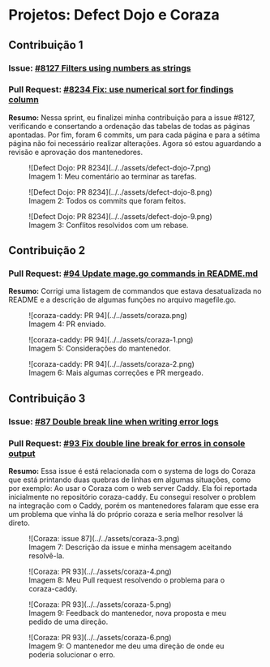 # Projetos: Defect Dojo e Coraza

## Contribuição 1
### Issue: [#8127 Filters using numbers as strings](https://github.com/DefectDojo/django-DefectDojo/issues/8127)

### Pull Request: [#8234 Fix: use numerical sort for findings column](https://github.com/DefectDojo/django-DefectDojo/pull/8234)

**Resumo:** Nessa sprint, eu finalizei minha contribuição para a issue #8127, verificando e consertando a ordenação das tabelas de todas as páginas apontadas. Por fim, foram 6 commits, um para cada página e para a sétima página não foi necessário realizar alterações. Agora só estou aguardando a revisão e aprovação dos mantenedores.

<figure markdown>
![Defect Dojo: PR 8234](../../assets/defect-dojo-7.png)
<figcaption>Imagem 1: Meu comentário ao terminar as tarefas.</figcaption>
</figure>

<figure markdown>
![Defect Dojo: PR 8234](../../assets/defect-dojo-8.png)
<figcaption>Imagem 2: Todos os commits que foram feitos.</figcaption>
</figure>

<figure markdown>
![Defect Dojo: PR 8234](../../assets/defect-dojo-9.png)
<figcaption>Imagem 3: Conflitos resolvidos com um rebase.</figcaption>
</figure>

## Contribuição 2

### Pull Request: [#94 Update mage.go commands in README.md](https://github.com/corazawaf/coraza-caddy/pull/94)

**Resumo:** Corrigi uma listagem de commandos que estava desatualizada no README e a descrição de algumas funções no arquivo magefile.go.


<figure markdown>
![coraza-caddy: PR 94](../../assets/coraza.png)
<figcaption>Imagem 4: PR enviado.</figcaption>
</figure>

<figure markdown>
![coraza-caddy: PR 94](../../assets/coraza-1.png)
<figcaption>Imagem 5: Considerações do mantenedor.</figcaption>
</figure>

<figure markdown>
![coraza-caddy: PR 94](../../assets/coraza-2.png)
<figcaption>Imagem 6: Mais algumas correções e PR mergeado.</figcaption>
</figure>

## Contribuição 3

### Issue: [#87 Double break line when writing error logs](https://github.com/corazawaf/coraza-caddy/issues/87)

### Pull Request: [#93 Fix double line break for erros in console output](https://github.com/corazawaf/coraza-caddy/pull/93)

**Resumo:** Essa issue é está relacionada com o systema de logs do Coraza que está printando duas quebras de linhas em algumas situações, como por exemplo: Ao usar o Coraza com o web server Caddy. Ela foi reportada inicialmente no repositório coraza-caddy. Eu consegui resolver o problem na integração com o Caddy, porém os mantenedores falaram que esse era um problema que vinha lá do próprio coraza e seria melhor resolver lá direto.


<figure markdown>
![Coraza: issue 87](../../assets/coraza-3.png)
<figcaption>Imagem 7: Descrição da issue e minha mensagem aceitando resolvê-la.</figcaption>
</figure>

<figure markdown>
![Coraza: PR 93](../../assets/coraza-4.png)
<figcaption>Imagem 8: Meu Pull request resolvendo o problema para o coraza-caddy.</figcaption>
</figure>

<figure markdown>
![Coraza: PR 93](../../assets/coraza-5.png)
<figcaption>Imagem 9: Feedback do mantenedor, nova proposta e meu pedido de uma direção.</figcaption>
</figure>

<figure markdown>
![Coraza: PR 93](../../assets/coraza-6.png)
<figcaption>Imagem 9: O mantenedor me deu uma direção de onde eu poderia solucionar o erro.</figcaption>
</figure>